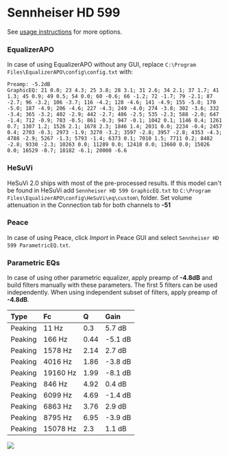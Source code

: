 # Sennheiser HD 599
See [usage instructions](https://github.com/jaakkopasanen/AutoEq#usage) for more options.

### EqualizerAPO
In case of using EqualizerAPO without any GUI, replace `C:\Program Files\EqualizerAPO\config\config.txt`
with:
```
Preamp: -5.2dB
GraphicEQ: 21 0.0; 23 4.3; 25 3.8; 28 3.1; 31 2.6; 34 2.1; 37 1.7; 41 1.3; 45 0.9; 49 0.5; 54 0.0; 60 -0.6; 66 -1.2; 72 -1.7; 79 -2.1; 87 -2.7; 96 -3.2; 106 -3.7; 116 -4.2; 128 -4.6; 141 -4.9; 155 -5.0; 170 -5.0; 187 -4.9; 206 -4.6; 227 -4.3; 249 -4.0; 274 -3.8; 302 -3.6; 332 -3.4; 365 -3.2; 402 -2.9; 442 -2.7; 486 -2.5; 535 -2.3; 588 -2.0; 647 -1.4; 712 -0.9; 783 -0.5; 861 -0.3; 947 -0.1; 1042 0.1; 1146 0.4; 1261 0.7; 1387 1.2; 1526 2.1; 1678 2.3; 1846 1.4; 2031 0.0; 2234 -0.4; 2457 0.4; 2703 -0.3; 2973 -1.9; 3270 -3.2; 3597 -2.8; 3957 -2.8; 4353 -4.3; 4788 -2.9; 5267 -1.3; 5793 -1.4; 6373 0.1; 7010 1.5; 7711 0.2; 8482 -2.8; 9330 -2.3; 10263 0.0; 11289 0.0; 12418 0.0; 13660 0.0; 15026 0.0; 16529 -0.7; 18182 -6.1; 20000 -6.6
```

### HeSuVi
HeSuVi 2.0 ships with most of the pre-processed results. If this model can't be found in HeSuVi add
`Sennheiser HD 599 GraphicEQ.txt` to `C:\Program Files\EqualizerAPO\config\HeSuVi\eq\custom\` folder.
Set volume attenuation in the Connection tab for both channels to **-51**

### Peace
In case of using Peace, click *Import* in Peace GUI and select `Sennheiser HD 599 ParametricEQ.txt`.

### Parametric EQs
In case of using other parametric equalizer, apply preamp of **-4.8dB** and build filters manually
with these parameters. The first 5 filters can be used independently.
When using independent subset of filters, apply preamp of **-4.8dB**.

| Type    | Fc       |    Q | Gain    |
|:--------|:---------|:-----|:--------|
| Peaking | 11 Hz    | 0.3  | 5.7 dB  |
| Peaking | 166 Hz   | 0.44 | -5.1 dB |
| Peaking | 1578 Hz  | 2.14 | 2.7 dB  |
| Peaking | 4016 Hz  | 1.86 | -3.8 dB |
| Peaking | 19160 Hz | 1.99 | -8.1 dB |
| Peaking | 846 Hz   | 4.92 | 0.4 dB  |
| Peaking | 6099 Hz  | 4.69 | -1.4 dB |
| Peaking | 6863 Hz  | 3.76 | 2.9 dB  |
| Peaking | 8795 Hz  | 6.95 | -3.9 dB |
| Peaking | 15078 Hz | 2.3  | 1.1 dB  |

![](https://raw.githubusercontent.com/jaakkopasanen/AutoEq/master/results/rtings/avg/Sennheiser%20HD%20599/Sennheiser%20HD%20599.png)